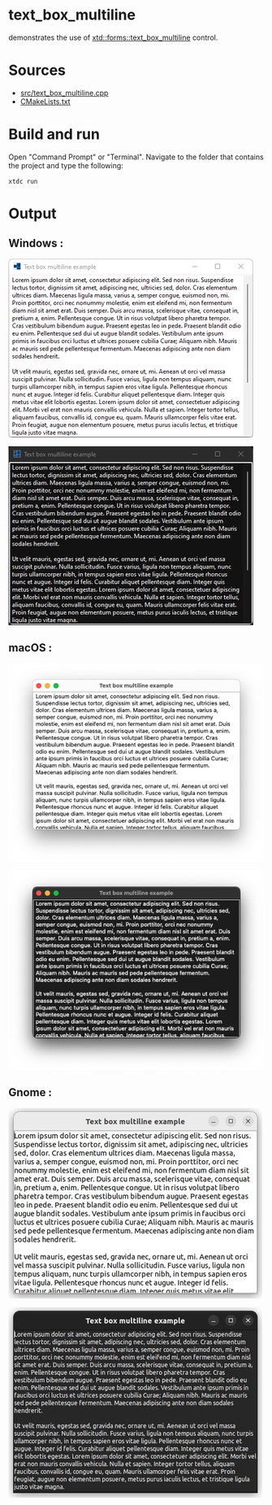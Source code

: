 # text_box_multiline

demonstrates the use of [xtd::forms::text_box_multiline](https://gammasoft71.github.io/xtd/reference_guides/latest/classxtd_1_1forms_1_1text__box__base.html#a9cd3d8acb8c06e3a6cd370a3afc28e5c) control.

# Sources

* [src/text_box_multiline.cpp](src/text_box_multiline.cpp)
* [CMakeLists.txt](CMakeLists.txt)

# Build and run

Open "Command Prompt" or "Terminal". Navigate to the folder that contains the project and type the following:

```shell
xtdc run
```

# Output

## Windows :

![Screenshot](../../../../docs/pictures/examples/text_box_multiline_w.png)

![Screenshot](../../../../docs/pictures/examples/text_box_multiline_wd.png)

## macOS :

![Screenshot](../../../../docs/pictures/examples/text_box_multiline_m.png)

![Screenshot](../../../../docs/pictures/examples/text_box_multiline_md.png)

## Gnome :

![Screenshot](../../../../docs/pictures/examples/text_box_multiline_g.png)

![Screenshot](../../../../docs/pictures/examples/text_box_multiline_gd.png)
